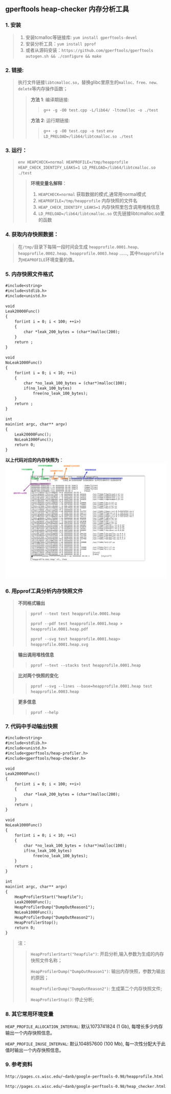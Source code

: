 ## gperftools heap-checker 内存分析工具
### 1. 安装
> 1. 安装tcmalloc等链接库:  ```yum install gperftools-devel```
> 2. 安装分析工具：```yum install pprof```
> 3. 或者从源码安装：```https://github.com/gperftools/gperftools   autogen.sh && ./configure && make```
### 2. 链接:
> 执行文件链接```libtcmalloc.so```，替换glibc里原生的```malloc、free、new、delete```等内存操作函数；
>>**方法 1**: 编译期链接: 
>>>```g++ -g -O0 test.cpp -L/lib64/ -ltcmalloc -o ./test```
>>
>>**方法 2**: 运行期链接: 
>>>```g++ -g -O0 test.cpp -o test```
>>>```env LD_PRELOAD=/lib64/libtcmalloc.so ./test```

### 3. 运行：
>```env HEAPCHECK=normal HEAPROFILE=/tmp/heapprofile HEAP_CHECK_IDENTIFY_LEAKS=1 LD_PRELOAD=/lib64/libtcmalloc.so ./test```
>>**环境变量名解释**：
>>1. ```HEAPCHECK=normal``` 获取数据的模式,通常用normal模式
>>2. ```HEAPROFILE=/tmp/heapprofile``` 内存快照的文件名
>>3. ```HEAP_CHECK_IDENTIFY_LEAKS=1``` 内存快照里包含调用堆栈信息
>>4. ```LD_PRELOAD=/lib64/libtcmalloc.so``` 优先链接libtcmalloc.so里的函数
### 4. 获取内存快照数据：
>在```/tmp/```目录下每隔一段时间会生成
>```heapprofile.0001.heap、 heapprofile.0002.heap、heapprofile.0003.heap``` ......, 
其中```heapprofile```为```HEAPROFILE```环境变量的值。
### 5. 内存快照文件格式
```
#include<string>
#include<stdlib.h>
#include<unistd.h>

void
Leak20000Func()
{
    for(int i = 0; i < 100; ++i>)
    {
        char *leak_200_bytes = (char*)malloc(200);
    }
    return ;
}

void
NoLeak1000Func()
{
    for(int i = 0; i < 10; ++i)
    {
        char *no_leak_100_bytes = (char*)malloc(100);
        if(no_leak_100_bytes)
            free(no_leak_100_bytes);
    }
    return ;
}

int
main(int argc, char** argv)
{
    Leak20000Func();
    NoLeak1000Func();
    return 0;
}
```
**以上代码对应的内存快照为**：
![](./heapprofile.png)
### 6. 用pprof工具分析内存快照文件
>**不同格式输出**
>>```pprof --text test heapprofile.0001.heap```
>>
>>```pprof --pdf test heapprofile.0001.heap > heapprofile.0001.heap.pdf```
>>
>>```pprof --svg test heapprofile.0001.heap> heapprofile.0001.heap.svg```

>**输出调用堆栈信息**
>>```pprof --text --stacks test heapprofile.0001.heap```

>**比对两个快照的变化**
>>```pprof --svg --lines --base=heapprofile.0001.heap test heapprofile.0003.heap```

>**更多信息**
>>```pprof --help```
### 7. 代码中手动输出快照
```
#include<string>
#include<stdlib.h>
#include<unistd.h>
#include<gperftools/heap-profiler.h>
#include<gperftools/heap-checker.h>

void
Leak20000Func()
{
    for(int i = 0; i < 100; ++i>)
    {
        char *leak_200_bytes = (char*)malloc(200);
    }
    return ;
}

void
NoLeak1000Func()
{
    for(int i = 0; i < 10; ++i)
    {
        char *no_leak_100_bytes = (char*)malloc(100);
        if(no_leak_100_bytes)
            free(no_leak_100_bytes);
    }
    return ;
}

int
main(int argc, char** argv)
{
    HeapProfilerStart("heapfile");
    Leak20000Func();
    HeapProfilerDump("DumpOutReason1");
    NoLeak1000Func();
    HeapProfilerDump("DumpOutReason2");
    HeapProfilerStop();
    return 0;
}
```
> 注：
>>```HeapProfilerStart("heapfile")```: 开启分析,输入参数为生成的内存快照文件名称；
>>
>>```HeapProfilerDump("DumpOutReason1")```: 输出内存快照，参数为输出的原因；
>>
>>```HeapProfilerDump("DumpOutReason2")```: 生成第二个内存快照文件;
>>
>>```HeapProfilerStop()```: 停止分析;

### 8. 其它常用环境变量
```HEAP_PROFILE_ALLOCATION_INTERVAL```: 默认1073741824 (1 Gb), 每增长多少内存输出一个内存快照信息。

```HEAP_PROFILE_INUSE_INTERVAL```: 默认104857600 (100 Mb), 每一次性分配大于此值时输出一个内存快照信息。
### 9. 参考资料
```http://pages.cs.wisc.edu/~danb/google-perftools-0.98/heapprofile.html```

```http://pages.cs.wisc.edu/~danb/google-perftools-0.98/heap_checker.html```
